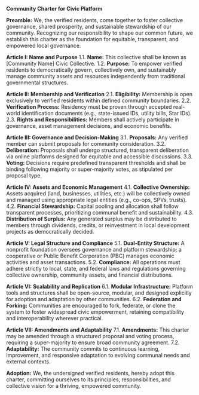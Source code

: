 **Community Charter for Civic Platform**

**Preamble:**
We, the verified residents, come together to foster collective governance, shared prosperity, and sustainable stewardship of our community. Recognizing our responsibility to shape our common future, we establish this charter as the foundation for equitable, transparent, and empowered local governance.

**Article I: Name and Purpose**
1.1. **Name:** This collective shall be known as [Community Name] Civic Collective.
1.2. **Purpose:** To empower verified residents to democratically govern, collectively own, and sustainably manage community assets and resources independently from traditional governmental structures.

**Article II: Membership and Verification**
2.1. **Eligibility:** Membership is open exclusively to verified residents within defined community boundaries.
2.2. **Verification Process:** Residency must be proven through accepted real-world identification documents (e.g., state-issued IDs, utility bills, Star IDs).
2.3. **Rights and Responsibilities:** Members shall actively participate in governance, asset management decisions, and economic benefits.

**Article III: Governance and Decision-Making**
3.1. **Proposals:** Any verified member can submit proposals for community consideration.
3.2. **Deliberation:** Proposals shall undergo structured, transparent deliberation via online platforms designed for equitable and accessible discussions.
3.3. **Voting:** Decisions require predefined transparent thresholds and shall be binding following majority or super-majority votes, as stipulated per proposal type.

**Article IV: Assets and Economic Management**
4.1. **Collective Ownership:** Assets acquired (land, businesses, utilities, etc.) will be collectively owned and managed using appropriate legal entities (e.g., co-ops, SPVs, trusts).
4.2. **Financial Stewardship:** Capital pooling and allocation shall follow transparent processes, prioritizing communal benefit and sustainability.
4.3. **Distribution of Surplus:** Any generated surplus may be distributed to members through dividends, credits, or reinvestment in local development projects as democratically decided.

**Article V: Legal Structure and Compliance**
5.1. **Dual-Entity Structure:** A nonprofit foundation oversees governance and platform stewardship; a cooperative or Public Benefit Corporation (PBC) manages economic activities and asset transactions.
5.2. **Compliance:** All operations must adhere strictly to local, state, and federal laws and regulations governing collective ownership, community assets, and financial distributions.

**Article VI: Scalability and Replication**
6.1. **Modular Infrastructure:** Platform tools and structures shall be open-source, modular, and designed explicitly for adoption and adaptation by other communities.
6.2. **Federation and Forking:** Communities are encouraged to fork, federate, or clone the system to foster widespread civic empowerment, retaining compatibility and interoperability wherever practical.

**Article VII: Amendments and Adaptability**
7.1. **Amendments:** This charter may be amended through a structured proposal and voting process, requiring a super-majority to ensure broad community agreement.
7.2. **Adaptability:** The community commits to continuous learning, improvement, and responsive adaptation to evolving communal needs and external contexts.

**Adoption:**
We, the undersigned verified residents, hereby adopt this charter, committing ourselves to its principles, responsibilities, and collective vision for a thriving, empowered community.
